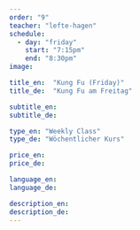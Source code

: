 ```yaml
---
order: "9"
teacher: "lefte-hagen"
schedule:
  - day: "friday"
    start: "7:15pm"
    end: "8:30pm"
image:

title_en:  "Kung Fu (Friday)"
title_de:  "Kung Fu am Freitag"

subtitle_en:
subtitle_de:

type_en: "Weekly Class"
type_de: "Wöchentlicher Kurs"

price_en:
price_de:

language_en:
language_de:

description_en:
description_de:
---
```


